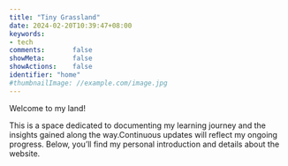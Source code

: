 ```yaml
---
title: "Tiny Grassland"
date: 2024-02-20T10:39:47+08:00
keywords:
- tech
comments:       false
showMeta:       false
showActions:    false
identifier: "home"
#thumbnailImage: //example.com/image.jpg
---
```

Welcome to my land!

This is a space dedicated to documenting my learning journey and the insights gained along the way.Continuous updates will reflect my ongoing progress. Below, you’ll find my personal introduction and details about the website.
